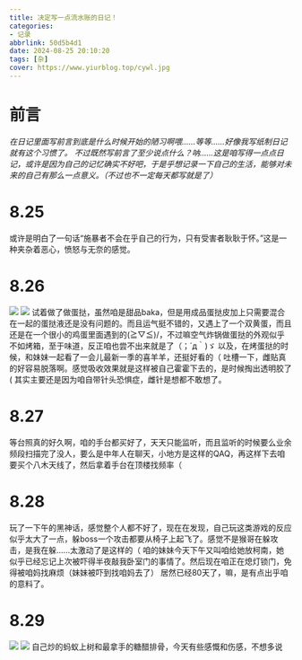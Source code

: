 ```yaml
---
title: 决定写一点流水账的日记！
categories:
- 记录
abbrlink: 50d5b4d1
date: 2024-08-25 20:10:20
tags: [杂]
cover: https://www.yiurblog.top/cywl.jpg
---
```


# 前言

*在日记里面写前言到底是什么时候开始的陋习啊喂......等等......好像我写纸制日记就有这个习惯了。
不过既然写前言了至少说点什么？呐......这是咱写得一点点日记，或许是因为自己的记忆确实不好吧，于是乎想记录一下自己的生活，能够对未来的自己有那么一点意义。（不过也不一定每天都写就是了）*

# 8.25

或许是明白了一句话“施暴者不会在乎自己的行为，只有受害者耿耿于怀。”这是一种夹杂着恶心，愤怒与无奈的感觉。

# 8.26

![](https://www.yiurblog.top/post/daily/egg1.jpg)
![](https://www.yiurblog.top/post/daily/egg3.jpg)
试着做了做蛋挞，虽然咱是甜品baka，但是用成品蛋挞皮加上只需要混合在一起的蛋挞液还是没有问题的。而且运气挺不错的，又遇上了一个双黄蛋，而且还是在一个很小的鸡蛋里面遇到的\(≧▽≦)/，不过嘛空气炸锅做蛋挞的外观似乎不如烤箱，至于味道，反正咱也尝不出来就是了（；´д｀)ゞ
以及，在烤蛋挞的时候，和妹妹一起看了一会儿最新一季的喜羊羊，还挺好看的（
吐槽一下，雌贴真的好容易脱落啊。感觉吸收效果就是这样被自己霍霍下去的，是时候掏出透明胶了(  其实主要还是因为咱自带针头恐惧症，雌针是想都不敢想了。

# 8.27

等台照真的好久啊，咱的手台都买好了，天天只能监听，而且监听的时候要么业余频段扫描完了没人，要么是中年人在聊天，小地方是这样的QAQ，再这样下去咱要买个八木天线了，然后拿着手台在顶楼找频率（

# 8.28

玩了一下午的黑神话，感觉整个人都不好了，现在在发现，自己玩这类游戏的反应似乎太大了一点，躲boss一个攻击都要从椅子上起飞了。感觉不是猴哥在躲攻击，是我在躲......太激动了是这样的（
咱的妹妹今天下午又叫咱给她放柯南，她似乎已经忘记上次被吓得半夜敲我卧室门的事情了。然后现在咱正在熄灯锁门，免得被咱妈找麻烦（妹妹被吓到找咱妈去了）
居然已经80天了，嘛，是有点出乎咱的意料了。

# 8.29

![](https://www.yiurblog.top/post/daily/fans.jpg)
![](https://www.yiurblog.top/post/daily/pork.jpg)
自己炒的蚂蚁上树和最拿手的糖醋排骨，今天有些感慨和伤感，不想多说